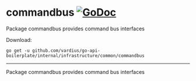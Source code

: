 # commandbus [![GoDoc](https://godoc.org/github.com/vardius/go-api-boilerplate/internal/commandbus?status.svg)](https://godoc.org/github.com/vardius/go-api-boilerplate/internal/commandbus)
Package commandbus provides command bus interfaces

Download:
```shell
go get -u github.com/vardius/go-api-boilerplate/internal/infrastructure/common/commandbus
```

* * *
Package commandbus provides command bus interfaces

